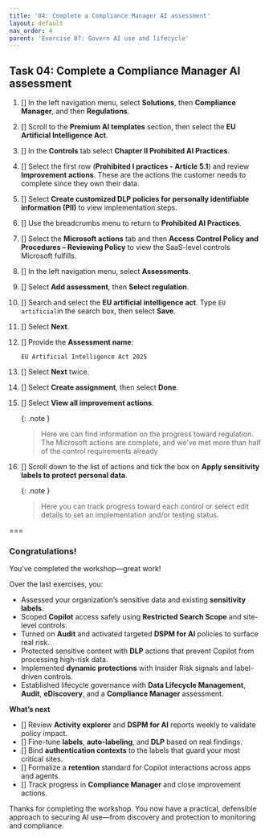 ```yaml
---
title: '04: Complete a Compliance Manager AI assessment'
layout: default
nav_order: 4
parent: 'Exercise 07: Govern AI use and lifecycle'
---
```


## Task 04: Complete a Compliance Manager AI assessment


1. [] In the left navigation menu, select **Solutions**, then **Compliance Manager**, and then **Regulations**.

1. [] Scroll to the **Premium AI templates** section, then select the **EU Artificial Intelligence Act**.

1. [] In the **Controls** tab select **Chapter II Prohibited AI Practices**.

1. [] Select the first row (**Prohibited I practices  - Article 5.1**) and review **Improvement actions**.  These are the actions the customer needs to complete since they own their data.

1. [] Select **Create customized DLP policies for personally identifiable information (PII)** to view implementation steps.

1. [] Use the breadcrumbs menu to return to **Prohibited AI Practices**.

1. [] Select the **Microsoft actions** tab and then **Access Control Policy and Procedures – Reviewing Policy** to view the SaaS-level controls Microsoft fulfills.

1. [] In the left navigation menu, select **Assessments**.

1. [] Select **Add assessment**, then **Select regulation**.

1. [] Search and select the **EU artificial intelligence act**. Type `EU artificial`in the search box, then select **Save**.


1. [] Select **Next**.

1. [] Provide the **Assessment name**:

    ```
    EU Artificial Intelligence Act 2025
    ```

1. [] Select **Next** twice.

1. [] Select **Create assignment**, then select **Done**.


1. [] Select **View all improvement actions**.

    {: .note }
    > Here we can find information on the progress toward regulation. The Microsoft actions are complete, and we’ve met more than half of the control requirements already


1. [] Scroll down to the list of actions and tick the box on **Apply sensitivity labels to protect personal data**.
    
    {: .note }
    > Here you can track progress toward each control or select edit details to set an implementation and/or testing status.

===

### Congratulations!

You’ve completed the workshop—great work!

Over the last exercises, you:
- Assessed your organization’s sensitive data and existing **sensitivity labels**.
- Scoped **Copilot** access safely using **Restricted Search Scope** and site-level controls.
- Turned on **Audit** and activated targeted **DSPM for AI** policies to surface real risk.
- Protected sensitive content with **DLP** actions that prevent Copilot from processing high-risk data.
- Implemented **dynamic protections** with Insider Risk signals and label-driven controls.
- Established lifecycle governance with **Data Lifecycle Management**, **Audit**, **eDiscovery**, and a **Compliance Manager** assessment.


**What’s next**
- [] Review **Activity explorer** and **DSPM for AI** reports weekly to validate policy impact.  
- [] Fine-tune **labels**, **auto-labeling**, and **DLP** based on real findings.  
- [] Bind **authentication contexts** to the labels that guard your most critical sites.  
- [] Formalize a **retention** standard for Copilot interactions across apps and agents.  
- [] Track progress in **Compliance Manager** and close improvement actions.

Thanks for completing the workshop. You now have a practical, defensible approach to securing AI use—from discovery and protection to monitoring and compliance.